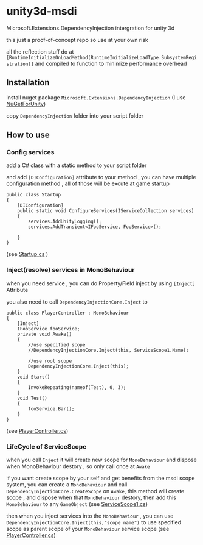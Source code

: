 # unity3d-msdi
Microsoft.Extensions.DependencyInjection intergration for unity 3d

this just a proof-of-concept repo so use at your own risk

all the reflection stuff do at `[RuntimeInitializeOnLoadMethod(RuntimeInitializeLoadType.SubsystemRegistration)]`
and compiled to function to minimize performance overhead

## Installation

 install nuget package `Microsoft.Extensions.DependencyInjection` (I use [NuGetForUnity](https://github.com/GlitchEnzo/NuGetForUnity))

 copy `DependencyInjection` folder into your script folder

## How to use

### Config services

add a C# class with a static method to your script folder

and add `[DIConfiguration]` attribute to your method , you can have multiple configuration method , all of those will be excute at game startup

```
public class Startup
{
    [DIConfiguration]
    public static void ConfigureServices(IServiceCollection services)
    {
        services.AddUnityLogging();
        services.AddTransient<IFooService, FooService>();

    }
}
```
(see [Startup.cs](Startup.cs) )

### Inject(resolve) services in MonoBehaviour

when you need service , you can do Property/Field inject by using `[Inject]` Attribute

you also need to call `DependencyInjectionCore.Inject` to 

```
public class PlayerController : MonoBehaviour
{
    [Inject]
    IFooService fooService;
    private void Awake()
    {
        //use specified scope
        //DependencyInjectionCore.Inject(this, ServiceScope1.Name);
        
        //use root scope
        DependencyInjectionCore.Inject(this);
    }
    void Start()
    {
        InvokeRepeating(nameof(Test), 0, 3);
    }
    void Test()
    {
        fooService.Bar();
    }
}
```
(see [PlayerController.cs](PlayerController.cs))


### LifeCycle of ServiceScope

when you call `Inject` it will create new scope for `MonoBehaviour` and dispose when MonoBehaviour destory , so only call once at `Awake`

if you want create scope by your self and get benefits from the msdi scope system, you can create a `MonoBehaviour` and call ` DependencyInjectionCore.CreateScope` on `Awake`, this method will create scope , and dispose when that `MonoBehaviour` destory, then add this `MonoBehaviour` to any `GameObject`
(see [ServiceScope1.cs](ServiceScope1.cs))

then when you inject services into the `MonoBehaviour` , you can use `DependencyInjectionCore.Inject(this,"scope name")` to use specified scope as parent scope of your `MonoBehaviour` service scope
(see [PlayerController.cs](PlayerController.cs))


